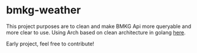 # bmkg-weather
This project purposes are to clean and make BMKG Api more queryable and more clear to use. Using Arch based on clean architecture in golang [here](https://github.com/bxcodec/go-clean-arch).


Early project, feel free to contribute!